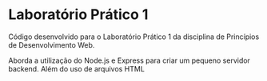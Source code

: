 # Laboratório Prático 1

Código desenvolvido para o Laboratório Prático 1 da disciplina de Princípios de Desenvolvimento Web. 

Aborda a utilização do Node.js e Express para criar um pequeno servidor backend. Além do uso de arquivos HTML